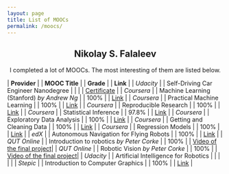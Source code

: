 ```yaml
---
layout: page
title: List of MOOCs
permalink: /moocs/
---
```

<div align="center">
  <h2><b>Nikolay S. Falaleev</b></h2>
  <p>I completed a lot of MOOCs. The most interesting of them are listed below.</p>
</div>

| __Provider__ | | __MOOC Title__ | | __Grade__ | | __Link__ |
| _Udacity_ | | Self-Driving Car Engineer Nanodegree | |  | | [Certificate](/static/img/nd013.pdf) |
| _Coursera_ | | Machine Learning (Stanford) _by Andrew Ng_ | | 100% | | [Link](https://www.coursera.org/account/accomplishments/records/YABSQTND48ZS) |
| _Coursera_ | | Practical Machine Learning | | 100% | | [Link](https://www.coursera.org/account/accomplishments/records/LHFKMBMFCBS7) |
| _Coursera_ | | Reproducible Research | | 100% | | [Link](https://www.coursera.org/account/accomplishments/records/MPSVGPLZUXU6) |
| _Coursera_ | | Statistical Inference | | 97.8% | | [Link](https://www.coursera.org/account/accomplishments/records/KBKGBRNXVHUR) |
| _Coursera_ | | Exploratory Data Analysis | | 100% | | [Link](https://www.coursera.org/account/accomplishments/records/UXXEJGD627DM) |
| _Coursera_ | | Getting and Cleaning Data | | 100% | | [Link](https://www.coursera.org/account/accomplishments/records/QVfwUD3Yje7uqTKu) |
| _Coursera_ | | Regression Models | | 100% | | [Link](https://www.coursera.org/account/accomplishments/records/AN28YHEWVFP7) |
| _edX_ | | Autonomous Navigation for Flying Robots | | 100% | | [Link](https://verify.edx.org/cert/c23e9769777b48aa82a8950bb0f4d16c) |
| _QUT Online_ | | Introduction to robotics _by Peter Corke_ | | 100% | | [Video of the final project](https://youtu.be/MI-_qLKzQXc)|
| _QUT Online_ | | Robotic Vision _by Peter Corke_ | | 100% | | [Video of the final project](https://youtu.be/RPiUF6k66uc)|
| _Udacity_ | | Artificial Intelligence for Robotics | |  | | |
| _Stepic_ | | Introduction to Computer Graphics | | 100%  | |  [Link](https://stepik.org/certificate/9e5336844b15c2a4f119e1f73ef093421356b39c.pdf) |


